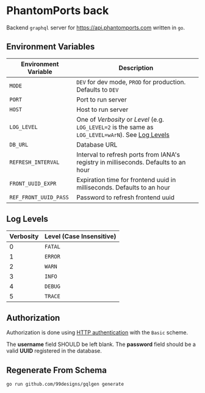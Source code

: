 # PhantomPorts back

Backend `graphql` server for https://api.phantomports.com written in `go`.

## Environment Variables

| Environment Variable  | Description                                                                                                       |
| --------------------- | ----------------------------------------------------------------------------------------------------------------- |
| `MODE`                | `DEV` for dev mode, `PROD` for production. Defaults to `DEV`                                                      |
| `PORT`                | Port to run server                                                                                                |
| `HOST`                | Host to run server                                                                                                |
| `LOG_LEVEL`           | One of _Verbosity_ or _Level_ (e.g. `LOG_LEVEL=2` is the same as `LOG_LEVEL=wArN`). See [Log Levels](#log-levels) |
| `DB_URL`              | Database URL                                                                                                      |
| `REFRESH_INTERVAL`    | Interval to refresh ports from IANA's registry in milliseconds. Defaults to an hour                               |
| `FRONT_UUID_EXPR`     | Expiration time for frontend uuid in milliseconds. Defaults to an hour                                            |
| `REF_FRONT_UUID_PASS` | Password to refresh frontend uuid                                                                                 |

## Log Levels

| Verbosity | Level (Case Insensitive) |
| --------- | ------------------------ |
| 0         | `FATAL`                  |
| 1         | `ERROR`                  |
| 2         | `WARN`                   |
| 3         | `INFO`                   |
| 4         | `DEBUG`                  |
| 5         | `TRACE`                  |

## Authorization

Authorization is done using [HTTP authentication](https://developer.mozilla.org/en-US/docs/Web/HTTP/Authentication) with the `Basic` scheme.

The **username** field SHOULD be left blank. The **password** field should be a valid **UUID** registered in the database.

## Regenerate From Schema

```bash
go run github.com/99designs/gqlgen generate
```
